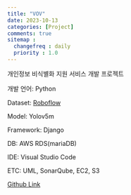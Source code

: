 ```yaml
---
title: "VOV"
date: 2023-10-13
categories: [Project]
comments: true
sitemap :
  changefreq : daily
  priority : 1.0
---
```


개인정보 비식별화 지원 서비스 개발 프로젝트

개발 언어: Python

Dataset: [Roboflow](https://universe.roboflow.com/fingerprint-nze3i/vov-k9idv)

Model: Yolov5m

Framework: Django

DB: AWS RDS(mariaDB)

IDE: Visual Studio Code

ETC: UML, SonarQube, EC2, S3

[Github Link](https://github.com/oblsoun/VOV)